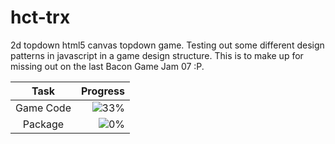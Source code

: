 hct-trx
=======

2d topdown html5 canvas topdown game. Testing out some different design patterns in javascript in a game design structure. This is to make up for missing out on the last Bacon Game Jam 07 :P.



| Task | Progress |
|:-------------:| -----:|
| Game Code | ![33%](http://upload.wikimedia.org/wikipedia/commons/7/7e/Icon_33_percent.png "33%") |
| Package | ![0%](http://upload.wikimedia.org/wikipedia/commons/4/43/Icon_00_percent.png "0%") |
